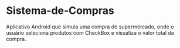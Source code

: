 # Sistema-de-Compras
Aplicativo Android que simula uma compra de supermercado, onde o usuário seleciona produtos com CheckBox e visualiza o valor total da compra.
